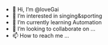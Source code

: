- 👋 Hi, I’m @loveGai
- 👀 I’m interested in singing&sporting
- 🌱 I’m currently learning Automation
- 💞️ I’m looking to collaborate on ...
- 📫 How to reach me ...

<!---
loveGai/loveGai is a ✨ special ✨ repository because its `README.md` (this file) appears on your GitHub profile.
You can click the Preview link to take a look at your changes.
--->
